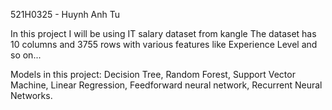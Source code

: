 521H0325 - Huynh Anh Tu

In this project I will be using IT salary dataset from kangle
The dataset has 10 columns and 3755 rows with various features like Experience Level and so on...

Models in this project:
Decision Tree,
Random Forest,
Support Vector Machine,
Linear Regression,
Feedforward neural network,
Recurrent Neural Networks.

